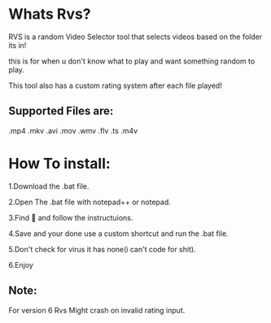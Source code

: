 # Whats Rvs?
RVS is a random Video Selector tool that selects videos based on the folder its in!

this is for when u don't know what to play and want something random to play.

This tool also has a custom rating system after each file played!
## Supported Files are:
 .mp4 .mkv .avi .mov .wmv .flv .ts .m4v

# How To install: 

1.Download the .bat file.

2.Open The .bat file with notepad++ or notepad.

3.Find 🔽 and follow the instructuions.

4.Save and your done use a custom shortcut and run the .bat file.

5.Don't check for virus it has none(i can't code for shit).

6.Enjoy


## Note:
For version 6 Rvs Might crash on invalid rating input.
